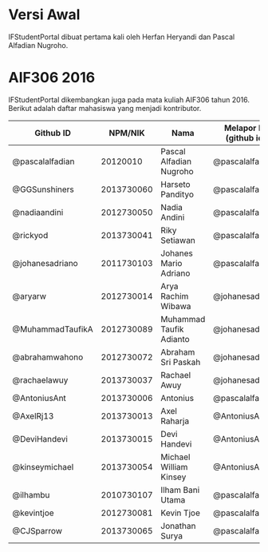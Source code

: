 # Versi Awal

IFStudentPortal dibuat pertama kali oleh Herfan Heryandi dan Pascal Alfadian Nugroho.

# AIF306 2016

IFStudentPortal dikembangkan juga pada mata kuliah AIF306 tahun 2016. Berikut adalah daftar mahasiswa yang menjadi kontributor.

| Github ID                | NPM/NIK    | Nama                              | Melapor ke (github id)   |
| ------------------------ | ---------- | --------------------------------- | ------------------------ |
| @pascalalfadian          | 20120010   | Pascal Alfadian Nugroho           | @pascalalfadian          |
| @GGSunshiners            | 2013730060 | Harseto Pandityo                  | @pascalalfadian          |
| @nadiaandini             | 2012730050 | Nadia Andini                      | @pascalalfadian          |
| @rickyod                 | 2013730041 | Riky Setiawan                     | @pascalalfadian          |
| @johanesadriano          | 2011730103 | Johanes Mario Adriano             | @pascalalfadian          |
| @aryarw                  | 2012730014 | Arya Rachim Wibawa                | @johanesadriano          |
| @MuhammadTaufikA         | 2012730089 | Muhammad Taufik Adianto           | @johanesadriano          |
| @abrahamwahono           | 2012730072 | Abraham Sri Paskah                | @johanesadriano          |
| @rachaelawuy             | 2013730037 | Rachael Awuy                      | @johanesadriano          |
| @AntoniusAnt             | 2013730006 | Antonius                          | @pascalalfadian          |
| @AxelRj13                | 2013730013 | Axel Raharja                      | @AntoniusAnt             |
| @DeviHandevi             | 2013730015 | Devi Handevi                      | @AntoniusAnt             |
| @kinseymichael           | 2013730054 | Michael William Kinsey            | @AntoniusAnt             |
| @ilhambu                 | 2010730107 | Ilham Bani Utama                  | @pascalalfadian          |
| @kevintjoe               | 2012730081 | Kevin Tjoe                        | @pascalalfadian          |
| @CJSparrow               | 2013730065 | Jonathan Surya                    | @pascalalfadian          |
